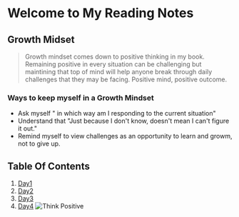 # Welcome to My Reading Notes

## Growth Midset

> Growth mindset comes down to positive thinking in my book.  Remaining positive in every situation can be challenging but maintining that top of mind will help anyone break through daily challenges that they may be facing. Positive mind, positive outcome.


### Ways to keep myself in a Growth Mindset
  - Ask myself " in which way am I responding to the current situation"
  - Understand that "Just because I don't know, doesn't mean I can't figure it out."
  - Remind myself to view challenges as an opportunity to learn and growm, not to give up.
  
## Table Of Contents
1. [Day1](Day1.md)
2. [Day2](Day2.md)
3. [Day3](Day3.md)
4. [Day4](Day4.md)
![Think Positive](https://user-images.githubusercontent.com/93397389/140864519-5dee8d1a-55b3-43ca-952b-6148de0cf556.png)

